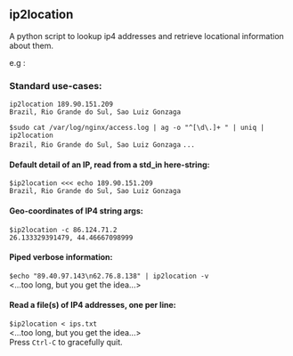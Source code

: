## ip2location
A python script to lookup ip4 addresses and retrieve locational information about them. 

e.g : 

### Standard use-cases: 
  `ip2location 189.90.151.209`<br/>
  `Brazil, Rio Grande do Sul, Sao Luiz Gonzaga`
  
  `$sudo cat /var/log/nginx/access.log | ag -o "^[\d\.]+ " | uniq | ip2location`<br/>
  `Brazil, Rio Grande do Sul, Sao Luiz Gonzaga`
   `...`
  
#### Default detail of an IP, read from a std_in here-string:
`$ip2location <<< echo 189.90.151.209`<br/>
`Brazil, Rio Grande do Sul, Sao Luiz Gonzaga`

#### Geo-coordinates of IP4 string args:
  `$ip2location -c 86.124.71.2`<br/>
  `26.133329391479, 44.46667098999`

#### Piped verbose information:
`$echo "89.40.97.143\n62.76.8.138" | ip2location -v`<br/>
<...too long, but you get the idea...>

#### Read a file(s) of IP4 addresses, one per line:
  `$ip2location < ips.txt`<br/>
  <...too long, but you get the idea...><br/>
  Press `Ctrl-C` to gracefully quit.  
